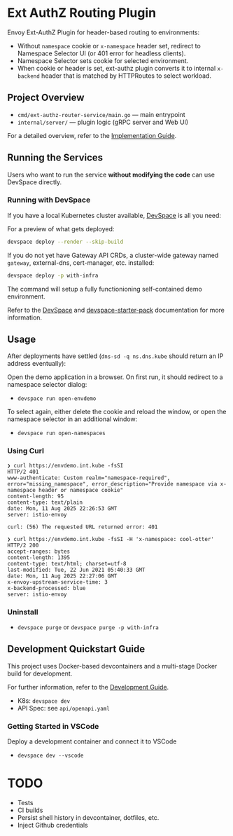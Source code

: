 # Ext AuthZ Routing Plugin

Envoy Ext-AuthZ Plugin for header-based routing to environments:

* Without `namespace` cookie or `x-namespace` header set, redirect to Namespace Selector UI (or 401 error for headless clients).
* Namespace Selector sets cookie for selected environment.
* When cookie or header is set, ext-authz plugin converts it to internal `x-backend` header that is matched by HTTPRoutes to select workload.

## Project Overview

- `cmd/ext-authz-router-service/main.go` — main entrypoint
- `internal/server/` — plugin logic (gRPC server and Web UI)

For a detailed overview, refer to the [Implementation Guide](docs/implementation.md).

## Running the Services

Users who want to run the service **without modifying the code** can use DevSpace directly.

### Running with DevSpace

If you have a local Kubernetes cluster available, [DevSpace](https://devspace.sh/) is all you need:

For a preview of what gets deployed:

```bash
devspace deploy --render --skip-build
```

If you do not yet have Gateway API CRDs, a cluster-wide gateway named `gateway`, external-dns, cert-manager, etc. installed:

```bash
devspace deploy -p with-infra
```

The command will setup a fully functionioning self-contained demo environment.

Refer to the [DevSpace](docs/devspace.md) and [devspace-starter-pack](https://github.com/michaelw/devspace-starter-pack) documentation
for more information.

## Usage

After deployments have settled (`dns-sd -q ns.dns.kube` should return an IP address eventually):

Open the demo application in a browser.  On first run, it should redirect to a namespace selector dialog:

- `devspace run open-envdemo`

To select again, either delete the cookie and reload the window, or open the namespace selector in an additional window:

- `devspace run open-namespaces`

### Using Curl

```shell
❯ curl https://envdemo.int.kube -fsSI
HTTP/2 401
www-authenticate: Custom realm="namespace-required", error="missing_namespace", error_description="Provide namespace via x-namespace header or namespace cookie"
content-length: 95
content-type: text/plain
date: Mon, 11 Aug 2025 22:26:53 GMT
server: istio-envoy

curl: (56) The requested URL returned error: 401

❯ curl https://envdemo.int.kube -fsSI -H 'x-namespace: cool-otter'
HTTP/2 200
accept-ranges: bytes
content-length: 1395
content-type: text/html; charset=utf-8
last-modified: Tue, 22 Jun 2021 05:40:33 GMT
date: Mon, 11 Aug 2025 22:27:06 GMT
x-envoy-upstream-service-time: 3
x-backend-processed: blue
server: istio-envoy
```

### Uninstall

- `devspace purge` or `devspace purge -p with-infra`

## Development Quickstart Guide

This project uses Docker-based devcontainers and a multi-stage Docker build for development.

For further information, refer to the [Development Guide](docs/development.md).

- K8s: `devspace dev`
- API Spec: see `api/openapi.yaml`

### Getting Started in VSCode

Deploy a development container and connect it to VSCode

- `devspace dev --vscode`

# TODO

* Tests
* CI builds
* Persist shell history in devcontainer, dotfiles, etc.
* Inject Github credentials

